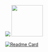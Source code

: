 
<!--
**Crazy-pea4/Crazy-pea4** is a ✨ _special_ ✨ repository because its `README.md` (this file) appears on your GitHub profile.

Here are some ideas to get you started:

- 🔭 I’m currently working on ...
- 🌱 I’m currently learning ...
- 👯 I’m looking to collaborate on ...
- 🤔 I’m looking for help with ...
- 💬 Ask me about ...
- 📫 How to reach me: ...
- 😄 Pronouns: ...
- ⚡ Fun fact: ...
-->

<div aling="center">
  <img src="https://github-readme-crazy-pea4.vercel.app/api?username=Crazy-pea4&show_icons=true&theme=radical"></img>
  <img src="https://github-readme-crazy-pea4.vercel.app/api/top-langs/?username=Crazy-pea4&theme=radical" width="100px"></img>
</div>

[![Readme Card](https://github-readme-crazy-pea4.vercel.app/api/pin/?username=Crazy-pea4&repo=study&theme=radical)](https://github.com/Crazy-pea4/study)


